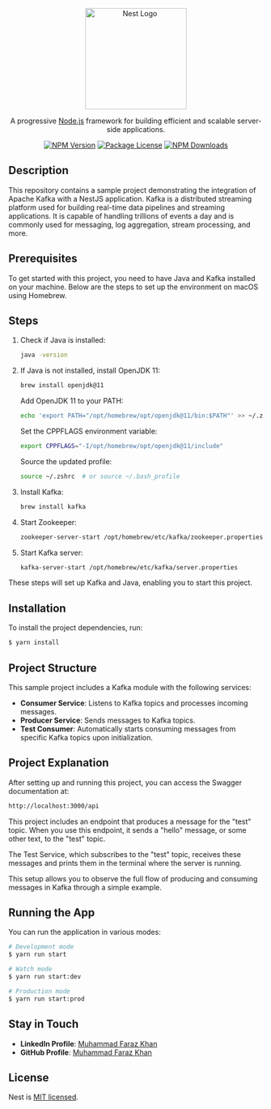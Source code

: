 <p align="center">
  <a href="http://nestjs.com/" target="blank"><img src="https://nestjs.com/img/logo-small.svg" width="200" alt="Nest Logo" /></a>
</p>

[circleci-image]: https://img.shields.io/circleci/build/github/nestjs/nest/master?token=abc123def456
[circleci-url]: https://circleci.com/gh/nestjs/nest

<p align="center">A progressive <a href="http://nodejs.org" target="_blank">Node.js</a> framework for building efficient and scalable server-side applications.</p>
<p align="center">
<a href="https://www.npmjs.com/~nestjscore" target="_blank"><img src="https://img.shields.io/npm/v/@nestjs/core.svg" alt="NPM Version" /></a>
<a href="https://www.npmjs.com/~nestjscore" target="_blank"><img src="https://img.shields.io/npm/l/@nestjs/core.svg" alt="Package License" /></a>
<a href="https://www.npmjs.com/~nestjscore" target="_blank"><img src="https://img.shields.io/npm/dm/@nestjs/common.svg" alt="NPM Downloads" /></a>
</p>

## Description

This repository contains a sample project demonstrating the integration of Apache Kafka with a NestJS application. Kafka is a distributed streaming platform used for building real-time data pipelines and streaming applications. It is capable of handling trillions of events a day and is commonly used for messaging, log aggregation, stream processing, and more.

## Prerequisites

To get started with this project, you need to have Java and Kafka installed on your machine. Below are the steps to set up the environment on macOS using Homebrew.

## Steps

1. Check if Java is installed:

   ```bash
   java -version
   ```

2. If Java is not installed, install OpenJDK 11:

   ```bash
   brew install openjdk@11
   ```

   Add OpenJDK 11 to your PATH:

   ```bash
   echo 'export PATH="/opt/homebrew/opt/openjdk@11/bin:$PATH"' >> ~/.zshrc
   ```

   Set the CPPFLAGS environment variable:

   ```bash
   export CPPFLAGS="-I/opt/homebrew/opt/openjdk@11/include"
   ```

   Source the updated profile:

   ```bash
   source ~/.zshrc  # or source ~/.bash_profile
   ```

3. Install Kafka:

   ```bash
   brew install kafka
   ```

4. Start Zookeeper:

   ```bash
   zookeeper-server-start /opt/homebrew/etc/kafka/zookeeper.properties
   ```

5. Start Kafka server:
   ```bash
   kafka-server-start /opt/homebrew/etc/kafka/server.properties
   ```

These steps will set up Kafka and Java, enabling you to start this project.

## Installation

To install the project dependencies, run:

```bash
$ yarn install
```

## Project Structure

This sample project includes a Kafka module with the following services:

- **Consumer Service**: Listens to Kafka topics and processes incoming messages.
- **Producer Service**: Sends messages to Kafka topics.
- **Test Consumer**: Automatically starts consuming messages from specific Kafka topics upon initialization.

## Project Explanation

After setting up and running this project, you can access the Swagger documentation at:

```bash
http://localhost:3000/api
```

This project includes an endpoint that produces a message for the "test" topic. When you use this endpoint, it sends a "hello" message, or some other text, to the "test" topic.

The Test Service, which subscribes to the "test" topic, receives these messages and prints them in the terminal where the server is running.

This setup allows you to observe the full flow of producing and consuming messages in Kafka through a simple example.

## Running the App

You can run the application in various modes:

```bash
# Development mode
$ yarn run start

# Watch mode
$ yarn run start:dev

# Production mode
$ yarn run start:prod
```

## Stay in Touch

- **LinkedIn Profile**: [Muhammad Faraz Khan](https://www.linkedin.com/in/farazkhan455/)
- **GitHub Profile**: [Muhammad Faraz Khan](https://github.com/faraz455)

## License

Nest is [MIT licensed](LICENSE).
